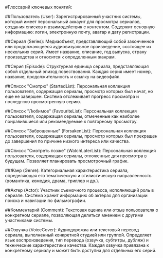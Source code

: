 #Глоссарий ключевых понятий:

##Пользователь (User):
Зарегистрированный участник системы, который имеет персональный аккаунт для просмотра сериалов, создания списков и взаимодействия с контентом. Содержит основную информацию: логин, электронную почту, аватар и дату регистрации.

##Сериал (Series):
Медиаобъект, представляющий собой законченное или продолжающееся аудиовизуальное произведение, состоящее из нескольких серий. Имеет название, описание, год выпуска, страну производства и относится к определенным жанрам.

##Серия (Episode):
Структурная единица сериала, представляющая собой отдельный эпизод повествования. Каждая серия имеет номер, название, продолжительность и ссылку на видеофайл.

##Список "Смотрю" (StartedList):
Персональная коллекция пользователя, содержащая сериалы, просмотр которых был начат, но еще не завершен. Система отслеживает прогресс просмотра и последнюю просмотренную серию.

##Список "Любимое" (FavouriteList):
Персональная коллекция пользователя, содержащая сериалы, отмеченные как наиболее понравившиеся или рекомендуемые к повторному просмотру.

##Список "Заброшенные" (ForsakenList):
Персональная коллекция пользователя, содержащая сериалы, просмотр которых был прекращен до завершения по причине низкого интереса или качества.

##Список "Смотреть позже" (WatchLaterList):
Персональная коллекция пользователя, содержащая сериалы, отложенные для просмотра в будущем. Позволяет планировать просмотрочный график.

##Жанр (Genre):
Категориальная характеристика сериала, определяющая его тематическую и стилистическую направленность (романтика, комедия, драма, триллер и др.).

##Актер (Actor):
Участник съемочного процесса, исполняющий роль в сериале. Система хранит информацию об актерах для организации поиска и навигации по фильмографии.

##Комментарий (Comment):
Текстовая оценка или отзыв пользователя о конкретном сериале, позволяющая делиться мнением с другими участниками системы.

##Озвучка (VoiceCover):
Аудиодорожка или текстовый перевод сериала, выполненный конкретной студией или группой. Определяет язык воспроизведения, тип перевода (озвучка, субтитры, дубляж) и технические характеристики качества. Каждая озвучка привязана к конкретному сериалу и может быть доступна для отдельных его серий.
